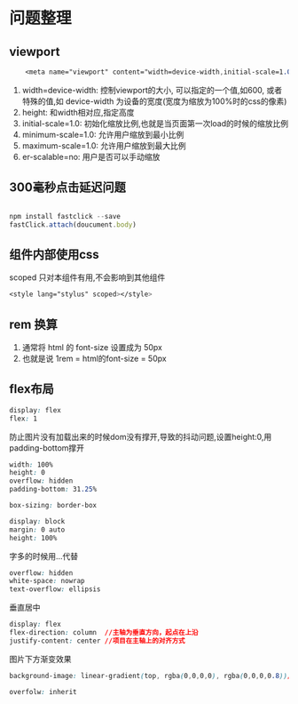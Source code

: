#	问题整理
##	viewport

```css
    <meta name="viewport" content="width=device-width,initial-scale=1.0,minimum-scale=1.0,maximum-scale=1.0,er-scalable=no">

```
1.	width=device-width: 控制viewport的大小, 可以指定的一个值,如600, 或者特殊的值,如 device-width 为设备的宽度(宽度为缩放为100%时的css的像素)
2. height: 和width相对应,指定高度
3. initial-scale=1.0: 初始化缩放比例,也就是当页面第一次load的时候的缩放比例
4. minimum-scale=1.0: 允许用户缩放到最小比例
5. maximum-scale=1.0: 允许用户缩放到最大比例
6. er-scalable=no: 用户是否可以手动缩放

##	300毫秒点击延迟问题

```js

npm install fastclick --save
fastClick.attach(doucument.body)
```

##	组件内部使用css
scoped 只对本组件有用,不会影响到其他组件

```css
<style lang="stylus" scoped></style>

```

##	rem 换算

1.	通常将	html 的 font-size 设置成为 50px
2.	也就是说 1rem = html的font-size = 50px

##	flex布局

```css
display: flex
flex: 1
```

防止图片没有加载出来的时候dom没有撑开,导致的抖动问题,设置height:0,用padding-bottom撑开

```css
width: 100%
height: 0
overflow: hidden
padding-bottom: 31.25%
```

```css
box-sizing: border-box
```

```css
display: block
margin: 0 auto
height: 100%
```

字多的时候用...代替

```css
overflow: hidden
white-space: nowrap
text-overflow: ellipsis
```

垂直居中

```css
display: flex
flex-direction: column	//主轴为垂直方向，起点在上沿
justify-content: center	//项目在主轴上的对齐方式
```

图片下方渐变效果

```css
background-image: linear-gradient(top, rgba(0,0,0,0), rgba(0,0,0,0.8))//从上到下的线性渐变：


```

```css
overfolw: inherit
```




















